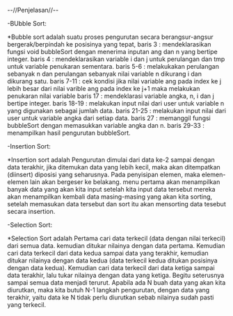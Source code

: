 --//Penjelasan//--

-BUbble Sort:

*Bubble sort adalah suatu proses pengurutan secara berangsur-angsur bergerak/berpindah ke posisinya yang tepat,
baris 3 : mendeklarasikan fungsi void bubbleSort dengan menerima inputan ang dan n yang bertipe integer.
baris 4 : mendeklarasikan variable i dan j untuk perulangan dan tmp untuk variable penukaran sementara.
baris 5-6 : melakukakan perulangan sebanyak n dan perulangan sebanyak nilai variable n dikurang i dan dikurang satu.
baris 7-11 : cek kondisi jika nilai variable ang pada index ke j lebih besar dari nilai varible ang pada index ke j+1 maka melakukan penukaran nilai variable
baris 17 : mendeklarasi variable angka, n, i dan j bertipe integer.
baris 18-19 : melakukan input nilai dari user untuk variable n yang digunakan sebagai jumlah data.
baris 21-25 : melakukan input nilai dari user untuk variable angka dari setiap data.
baris 27 : memanggil fungsi bubbleSort dengan memasukkan variable angka dan n.
baris 29-33 : menampilkan hasil pengurutan bubbleSort.

-Insertion Sort:

*Insertion sort adalah Pengurutan dimulai dari data ke-2 sampai dengan data terakhir, jika ditemukan data yang
lebih kecil, maka akan ditempatkan (diinsert) diposisi yang seharusnya. Pada penyisipan elemen, maka elemen-elemen
lain akan bergeser ke belakang. menu pertama akan menampilkan banyak data yang akan kita input setelah kita input
data tersebut mereka akan menampilkan kembali data masing-masing yang akan kita sorting, setelah memasukan data tersebut
dan sort itu akan mensorting data tesebut secara insertion.

-Selection Sort:

*Selection Sort adalah Pertama cari data terkecil (data dengan nilai terkecil) dari semua data. kemudian ditukar nilainya dengan data pertama.
Kemudian cari data terkecil dari data kedua sampai data yang terakhir, kemudian ditukar nilainya dengan data kedua (data terkecil kedua ditukan posisinya dengan data kedua).
Kemudian cari data terkecil dari data ketiga sampai data terakhir, lalu tukar nilainya dengan data yang ketiga.
Begitu seterusnya sampai semua data menjadi terurut. Apabila ada N buah data yang akan kita diurutkan, maka kita butuh N-1 langkah pengurutan, dengan data yang terakhir, yaitu data ke N tidak perlu diurutkan sebab nilainya sudah pasti yang terkecil.
